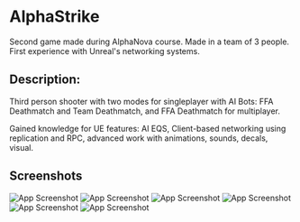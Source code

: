 
# AlphaStrike

Second game made during AlphaNova course. Made in a team of 3 people. First experience with Unreal's networking systems.

## Description:

Third person shooter with two modes for singleplayer with AI Bots: FFA Deathmatch and Team Deathmatch, and FFA Deathmatch for multiplayer.

Gained knowledge for UE features: AI EQS, Client-based networking using replication and RPC, advanced work with animations, sounds, decals, visual. 

## Screenshots

![App Screenshot](https://i.imgur.com/g7QeXqJ.jpeg)
![App Screenshot](https://i.imgur.com/kVf9dJh.jpeg)
![App Screenshot](https://i.imgur.com/gjFGVJP.jpeg)
![App Screenshot](https://i.imgur.com/U3OmgDx.jpeg)
![App Screenshot](https://i.imgur.com/mEdg325.jpeg)
![App Screenshot](https://i.imgur.com/khdrsna.jpeg)
